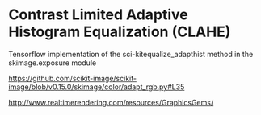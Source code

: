 # Contrast Limited Adaptive Histogram Equalization (CLAHE)

Tensorflow implementation of the sci-kitequalize_adapthist method in the skimage.exposure module

https://github.com/scikit-image/scikit-image/blob/v0.15.0/skimage/color/adapt_rgb.py#L35

http://www.realtimerendering.com/resources/GraphicsGems/



